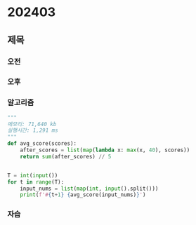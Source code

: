 # 202403
## 제목
### 오전
### 오후
### 알고리즘
``` python
"""
메모리: 71,640 kb
실행시간: 1,291 ms
"""
def avg_score(scores):
    after_scores = list(map(lambda x: max(x, 40), scores))
    return sum(after_scores) // 5


T = int(input())
for t in range(T):
    input_nums = list(map(int, input().split()))
    print(f'#{t+1} {avg_score(input_nums)}')
```
### 자습